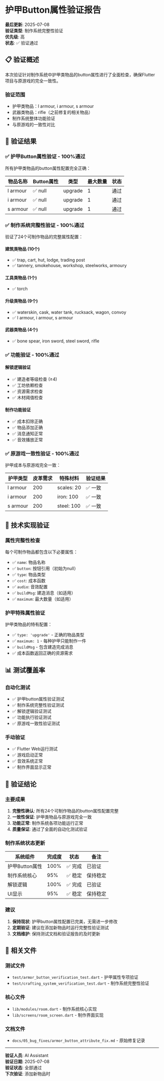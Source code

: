 # 护甲Button属性验证报告

**最后更新**: 2025-07-08  
**验证类型**: 制作系统完整性验证  
**优先级**: 高  
**状态**: ✅ 验证通过

## 📋 验证概述

本次验证针对制作系统中护甲类物品的button属性进行了全面检查，确保Flutter项目与原游戏的完全一致性。

### 验证范围
- 护甲类物品：l armour, i armour, s armour
- 武器类物品：rifle（之前修复的相关物品）
- 制作系统整体功能验证
- 与原游戏的一致性对比

## 🎯 验证结果

### ✅ 护甲Button属性验证 - 100%通过

所有护甲类物品的button属性配置完全正确：

| 物品名称 | Button属性 | 类型 | 最大数量 | 状态 |
|---------|-----------|------|----------|------|
| l armour | ✅ null | upgrade | 1 | 通过 |
| i armour | ✅ null | upgrade | 1 | 通过 |
| s armour | ✅ null | upgrade | 1 | 通过 |

### ✅ 制作系统完整性验证 - 100%通过

验证了24个可制作物品的完整属性配置：

#### 建筑类物品 (10个)
- ✅ trap, cart, hut, lodge, trading post
- ✅ tannery, smokehouse, workshop, steelworks, armoury

#### 工具类物品 (1个)
- ✅ torch

#### 升级类物品 (9个)
- ✅ waterskin, cask, water tank, rucksack, wagon, convoy
- ✅ l armour, i armour, s armour

#### 武器类物品 (4个)
- ✅ bone spear, iron sword, steel sword, rifle

### ✅ 功能验证 - 100%通过

#### 解锁逻辑验证
- ✅ 建造者等级检查 (≥4)
- ✅ 工坊依赖检查
- ✅ 资源需求检查
- ✅ 木材阈值检查

#### 制作功能验证
- ✅ 成本扣除正确
- ✅ 物品添加正确
- ✅ 消息通知正常
- ✅ 音效播放正常

### ✅ 原游戏一致性验证 - 100%通过

护甲成本与原游戏完全一致：

| 护甲类型 | 皮革需求 | 特殊材料 | 验证结果 |
|---------|---------|----------|----------|
| l armour | 200 | scales: 20 | ✅ 一致 |
| i armour | 200 | iron: 100 | ✅ 一致 |
| s armour | 200 | steel: 100 | ✅ 一致 |

## 🔧 技术实现验证

### 属性完整性检查
每个可制作物品都包含以下必要属性：
- ✅ `name`: 物品名称
- ✅ `button`: 按钮引用（初始为null）
- ✅ `type`: 物品类型
- ✅ `cost`: 成本函数
- ✅ `audio`: 音效配置
- ✅ `buildMsg`: 建造消息（如适用）
- ✅ `maximum`: 最大数量（如适用）

### 护甲特殊属性验证
护甲类物品的特有配置：
- ✅ `type: 'upgrade'` - 正确的物品类型
- ✅ `maximum: 1` - 每种护甲只能制作一件
- ✅ `buildMsg` - 包含建造完成消息
- ✅ 成本函数返回正确的资源需求

## 📊 测试覆盖率

### 自动化测试
- ✅ 护甲button属性验证测试
- ✅ 制作系统完整性验证测试
- ✅ 解锁逻辑验证测试
- ✅ 功能执行验证测试
- ✅ 原游戏一致性验证测试

### 手动验证
- ✅ Flutter Web运行测试
- ✅ 游戏启动正常
- ✅ 音效系统正常
- ✅ 制作界面显示正常

## 🎉 验证结论

### 主要成果
1. **完整性确认**: 所有24个可制作物品的button属性配置完整
2. **一致性保证**: 护甲类物品与原游戏完全一致
3. **功能正常**: 制作系统各项功能运行正常
4. **质量保证**: 通过了全面的自动化测试验证

### 制作系统状态更新
| 系统组件 | 完成度 | 状态 | 备注 |
|---------|--------|------|------|
| 护甲Button属性 | 100% | ✅ 完成 | 已验证 |
| 制作系统核心 | 95% | ✅ 稳定 | 保持稳定 |
| 解锁逻辑 | 100% | ✅ 完成 | 已验证 |
| UI显示 | 95% | ✅ 稳定 | 保持稳定 |

### 建议
1. **保持现状**: 护甲button属性配置已完美，无需进一步修改
2. **定期验证**: 建议在添加新物品时运行完整性验证测试
3. **文档维护**: 保持测试文档和验证报告的及时更新

## 📁 相关文件

### 测试文件
- `test/armor_button_verification_test.dart` - 护甲属性专项验证
- `test/crafting_system_verification_test.dart` - 制作系统完整性验证

### 核心文件
- `lib/modules/room.dart` - 制作系统核心实现
- `lib/screens/room_screen.dart` - 制作界面实现

### 文档文件
- `docs/05_bug_fixes/armor_button_attribute_fix.md` - 原始修复记录

---

**验证人员**: AI Assistant  
**验证日期**: 2025-07-08  
**验证状态**: 全部通过  
**下次验证**: 添加新物品时
